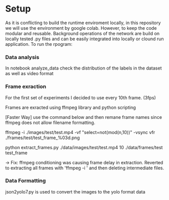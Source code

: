<h1>Setup</h1>

As it is conflicting to build the runtime enviroment locally, in this repository we will use the environment by google colab. 
However, to keep the code modular and reusable. Background operations of the network are build on locally tested .py files 
and can be easily integrated into locally or clound run application. To run the rpogram: 

<h3>Data analysis</h3> 
In notebook analyze_data check the distribution of the labels in the dataset as well as video format

<h3>Frame exraction</h3> 
For the first set of experiments I decided to use every 10th frame. (3fps)

Frames are exracted using ffmpeg library and python scripting

[Faster Way] use the command below and then remane frame names since ffmpeg does not allow filename formatting. 

ffmpeg -i ./images/test/test.mp4 -vf "select=not(mod(n\,10))" -vsync vfr ./frames/test/test_frame_%03d.png

python extract_frames.py ./data/images/test/test.mp4 10 ./data/frames/test test_frame

-> Fix:
ffmpeg conditioning was causing frame delay in extraction. Reverted to extracting all frames with 'ffmpeg -i <source> <target>' and then
deleting intermediate files. 


<h3>Data Formatting</h3> 

json2yolo7.py is used to convert the images to the yolo format data



